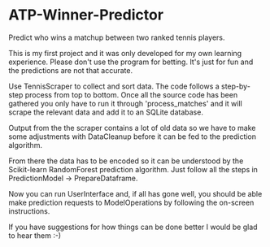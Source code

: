 # ATP-Winner-Predictor
Predict who wins a matchup between two ranked tennis players.

This is my first project and it was only developed for my own learning experience.
Please don't use the program for betting. It's just for fun and the predictions are not that accurate.


Use TennisScraper to collect and sort data. The code follows a step-by-step process from top to bottom. 
Once all the source code has been gathered you only have to run it through 'process_matches' and it will scrape the relevant data and add it to an SQLite database. 

Output from the the scraper contains a lot of old data so we have to make some adjustments with DataCleanup before it can be fed to the prediction algorithm. 

From there the data has to be encoded so it can be understood by the Scikit-learn RandomForest prediction algorithm. Just follow all the steps in PredictionModel -> PrepareDataframe.

Now you can run UserInterface and, if all has gone well, you should be able make prediction requests to ModelOperations by following the on-screen instructions.



If you have suggestions for how things can be done better I would be glad to hear them :-)